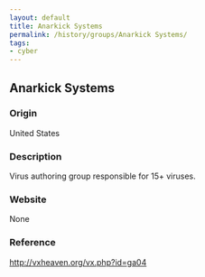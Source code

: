 ```yaml
---
layout: default
title: Anarkick Systems
permalink: /history/groups/Anarkick Systems/
tags:
- cyber
---
```


## Anarkick Systems

### Origin
United States

### Description
Virus authoring group responsible for 15+ viruses.

### Website
None

### Reference
http://vxheaven.org/vx.php?id=ga04
